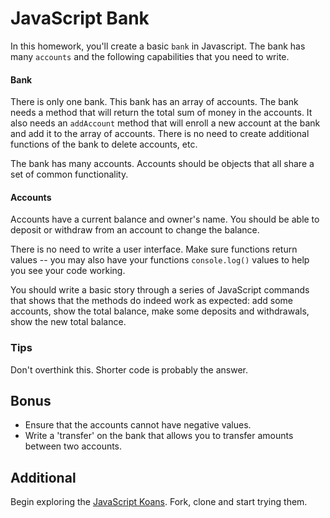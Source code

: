 # JavaScript Bank

In this homework, you'll create a basic `bank` in Javascript. The bank has many `accounts` and the following capabilities that you need to write. 

#### Bank

There is only one bank. This bank has an array of accounts. The bank needs a method that will return the total sum of money in the accounts. It also needs an `addAccount` method that will enroll a new account at the bank and add it to the array of accounts. There is no need to create additional functions of the bank to delete accounts, etc.

The bank has many accounts. Accounts should be objects that all share a set of common functionality. 

#### Accounts

Accounts have a current balance and owner's name. You should be able to deposit or withdraw from an account to change the balance. 

There is no need to write a user interface. Make sure functions return values -- you may also have your functions `console.log()` values to help you see your code working. 

You should write a basic story through a series of JavaScript commands that shows that the methods do indeed work as expected: add some accounts, show the total balance, make some deposits and withdrawals, show the new total balance. 

### Tips

Don't overthink this. Shorter code is probably the answer. 

## Bonus

- Ensure that the accounts cannot have negative values. 
- Write a 'transfer' on the bank that allows you to transfer amounts between two accounts. 

## Additional

Begin exploring the [JavaScript Koans](https://github.com/liammclennan/JavaScript-Koans). Fork, clone and start trying them. 
